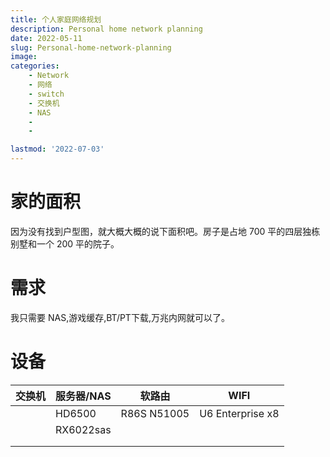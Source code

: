 ```yaml
---
title: 个人家庭网络规划
description: Personal home network planning
date: 2022-05-11
slug: Personal-home-network-planning
image: 
categories:
    - Network
    - 网络
    - switch
    - 交换机
    - NAS
    - 
    - 

lastmod: '2022-07-03'
---
```


# 家的面积
因为没有找到户型图，就大概大概的说下面积吧。房子是占地 700 平的四层独栋别墅和一个 200 平的院子。

# 需求
我只需要 NAS,游戏缓存,BT/PT下载,万兆内网就可以了。

# 设备
| 交换机 | 服务器/NAS | 软路由 | WIFI |
| ----------- | ----------- | ----------- | ----------- |
|  | HD6500 | R86S N51005 | U6 Enterprise x8|
|  | RX6022sas |
|  |
|  |

